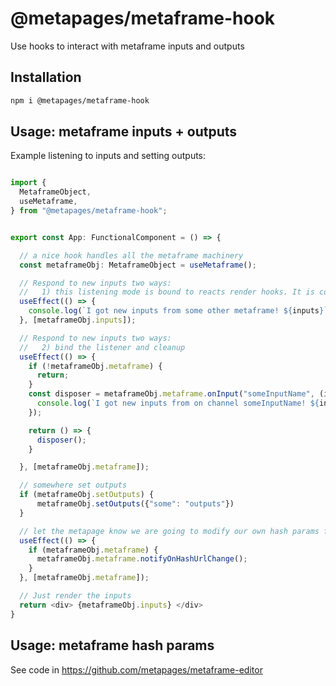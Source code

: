 # @metapages/metaframe-hook

Use hooks to interact with metaframe inputs and outputs

## Installation

```sh
npm i @metapages/metaframe-hook
```

## Usage: metaframe inputs + outputs

Example listening to inputs and setting outputs:

```typescript

import {
  MetaframeObject,
  useMetaframe,
} from "@metapages/metaframe-hook";


export const App: FunctionalComponent = () => {

  // a nice hook handles all the metaframe machinery
  const metaframeObj: MetaframeObject = useMetaframe();

  // Respond to new inputs two ways:
  //   1) this listening mode is bound to reacts render hooks. It is convenient, but less efficient
  useEffect(() => {
    console.log(`I got new inputs from some other metaframe! ${inputs}`);
  }, [metaframeObj.inputs]);

  // Respond to new inputs two ways:
  //   2) bind the listener and cleanup
  useEffect(() => {
    if (!metaframeObj.metaframe) {
      return;
    }
    const disposer = metaframeObj.metaframe.onInput("someInputName", (inputValue) => {
      console.log(`I got new inputs from on channel someInputName! ${inputValue}`);
    });

    return () => {
      disposer();
    }

  }, [metaframeObj.metaframe]);

  // somewhere set outputs
  if (metaframeObj.setOutputs) {
      metaframeObj.setOutputs({"some": "outputs"})
  }

  // let the metapage know we are going to modify our own hash params from user interaction
  useEffect(() => {
    if (metaframeObj.metaframe) {
      metaframeObj.metaframe.notifyOnHashUrlChange();
    }
  }, [metaframeObj.metaframe]);

  // Just render the inputs
  return <div> {metaframeObj.inputs} </div>
}

```

## Usage: metaframe hash params

See code in https://github.com/metapages/metaframe-editor

